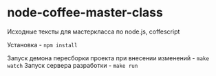 node-coffee-master-class
========================

Исходные тексты для мастеркласса по node.js, coffescript

Установка - `npm install`

Запуск демона пересборки проекта при внесении изменений - `make watch`
Запуск сервера разработки - `make run`
